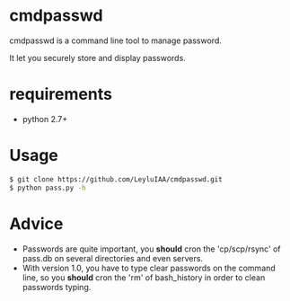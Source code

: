 # cmdpasswd

cmdpasswd is a command line tool to manage password.

It let you securely store and display passwords.

# requirements

- python 2.7+

# Usage

```bash
$ git clone https://github.com/LeyluIAA/cmdpasswd.git
$ python pass.py -h
```

# Advice

- Passwords are quite important, you **should** cron the 'cp/scp/rsync' of pass.db on several directories and even servers.
- With version 1.0, you have to type clear passwords on the command line, so you **should** cron the 'rm' of bash_history in order to clean passwords typing.
